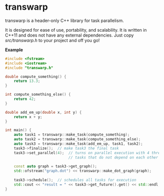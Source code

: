 # transwarp

transwarp is a header-only C++ library for task parallelism.

It is designed for ease of use, portability, and scalability. It is written in 
C++11 and does not have any external dependencies. Just copy _src/transwarp.h_ 
to your project and off you go!

**Example**

```cpp
#include <fstream>
#include <iostream>
#include "transwarp.h"

double compute_something() {
    return 13.3;
}

int compute_something_else() {
    return 42;
}

double add_em_up(double x, int y) {
    return x + y;
}

int main() {
    auto task1 = transwarp::make_task(compute_something);
    auto task2 = transwarp::make_task(compute_something_else);
    auto task3 = transwarp::make_task(add_em_up, task1, task2);
    task3->finalize();  // make task3 the final task
    task3->set_parallel(4);  // turns on parallel execution with 4 threads for 
                             // tasks that do not depend on each other 
    
    const auto graph = task3->get_graph();
    std::ofstream("graph.dot") << transwarp::make_dot_graph(graph);
    
    task3->schedule();  // schedules all tasks for execution
    std::cout << "result = " << task3->get_future().get() << std::endl;
}
```
